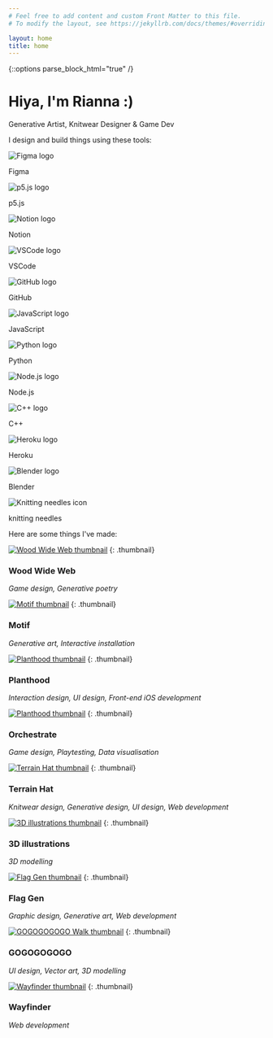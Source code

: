 ```yaml
---
# Feel free to add content and custom Front Matter to this file.
# To modify the layout, see https://jekyllrb.com/docs/themes/#overriding-theme-defaults

layout: home
title: home
---
```

{::options parse_block_html="true" /}

<div class="col-12 offset-sm-0 col-md-8 offset-md-2 col-lg-6 offset-lg-3 vertical-center">

<div id="about" class="mb-5">

# <span class="hiya">Hiya, I'm&nbsp;Rianna&nbsp;:)</span>

Generative&nbsp;Artist, Knitwear&nbsp;Designer &&nbsp;Game&nbsp;Dev

</div>
<div class="pt-3 mb-5">

I design and build things using these tools:

<div id="badges" class="row mt-5">

<div class="col-3 col-sm-2 text-center">

![Figma logo](../assets/images/badges/figmalogo.png)

Figma

</div>
<div class="col-3 col-sm-2 text-center">

![p5.js logo](../assets/images/badges/p5jslogo.png)

p5.js

</div>
<div class="col-3 col-sm-2 text-center">

![Notion logo](../assets/images/badges/notionlogo.png)

Notion

</div>
<div class="col-3 col-sm-2 text-center">

![VSCode logo](../assets/images/badges/vscodelogo.png)

VSCode

</div>
<div class="col-3 col-sm-2 text-center">

![GitHub logo](../assets/images/badges/githublogo.png)

GitHub

</div>
<div class="col-3 col-sm-2 text-center">

![JavaScript logo](../assets/images/badges/javascriptlogo.png)

JavaScript

</div>
<div class="col-3 col-sm-2 text-center">

![Python logo](../assets/images/badges/pythonlogo.png)

Python

</div>
<div class="col-3 col-sm-2 text-center">

![Node.js logo](../assets/images/badges/nodejslogo.png)

Node.js

</div>
<div class="col-3 col-sm-2 text-center">

![C++ logo](../assets/images/badges/cpluspluslogo.png)

C++

</div>
<div class="col-3 col-sm-2 text-center">

![Heroku logo](../assets/images/badges/herokulogo.png)

Heroku

</div>
<div class="col-3 col-sm-2 text-center">

![Blender logo](../assets/images/badges/blenderlogo.png)

Blender

</div>
<div class="col-3 col-sm-2 text-center">

![Knitting needles icon](../assets/images/badges/knittinglogo.png)

knitting needles

</div>

</div>

</div>
<div id="projects" class="mb-5">

Here are some things I've made:

</div>

</div>
<div class="col-12">
<div class="row">

<div class="col-12 col-md-6 col-lg-4 mb-5 www">

[![Wood Wide Web thumbnail](../assets/images/woodwidewebthumbnail.png)](wood-wide-web)
{: .thumbnail}

### Wood Wide Web

*Game design, Generative poetry*

</div>
<div class="col-12 col-md-6 col-lg-4 mb-5 motif">

[![Motif thumbnail](../assets/images/motifthumbnail.png)](motif)
{: .thumbnail}

### Motif

*Generative art, Interactive installation*

</div>
<div class="col-12 col-md-6 col-lg-4 mb-5 planthood">

[![Planthood thumbnail](../assets/images/planthoodthumbnail.png)](planthood)
{: .thumbnail}

### Planthood

*Interaction design, UI design, Front-end iOS development*

</div>
<div class="col-12 col-md-6 col-lg-4 mb-5 orchestrate">

[![Planthood thumbnail](../assets/images/orchestratethumbnail.gif)](orchestrate)
{: .thumbnail}

### Orchestrate

*Game design, Playtesting, Data visualisation*

</div>
<div class="col-12 col-md-6 col-lg-4 mb-5 terrain-hat">

[![Terrain Hat thumbnail](../assets/images/terrainhatthumbnail.png)](about-terrain-hat)
{: .thumbnail}

### Terrain Hat

*Knitwear design, Generative design, UI design, Web development*

</div>
<div class="col-12 col-md-6 col-lg-4 mb-5 three-d">

[![3D illustrations thumbnail](../assets/images/3dillustrationsthumbnail.png)](3d-illustrations)
{: .thumbnail}

### 3D illustrations

*3D modelling*

</div>
<div class="col-12 col-md-6 col-lg-4 mb-5 flag-gen">

[![Flag Gen thumbnail](../assets/images/flaggenthumbnail.png)](flag-gen)
{: .thumbnail}

### Flag Gen

*Graphic design, Generative art, Web development*

</div>
<div class="col-12 col-md-6 col-lg-4 mb-5 gogogogogo">

[![GOGOGOGOGO Walk thumbnail](../assets/images/gogogogogothumbnail.png)](gogogogogo)
{: .thumbnail}

### GOGOGOGOGO

*UI design, Vector art, 3D modelling*

</div>
<div class="col-12 col-md-6 col-lg-4 mb-5 wayfinder">

[![Wayfinder thumbnail](../assets/images/wayfinderthumbnail.png)](about-wayfinder)
{: .thumbnail}

### Wayfinder

*Web development*

</div>

</div>
</div>
